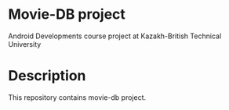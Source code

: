 # Movie-DB project

Android Developments course project at Kazakh-British Technical University

# Description

This repository contains movie-db project.